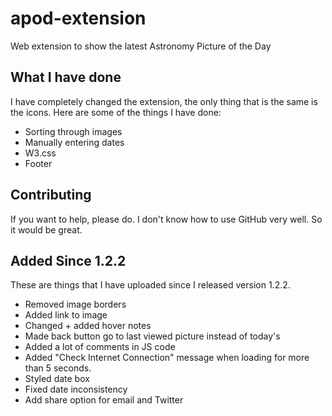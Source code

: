 # apod-extension
Web extension to show the latest Astronomy Picture of the Day

## What I have done
I have completely changed the extension, the only thing that is the same is the icons. Here are some of the things I have done:

- Sorting through images
- Manually entering dates
- W3.css
- Footer

## Contributing
If you want to help, please do. I don't know how to use GitHub very well. So it would be great.

## Added Since 1.2.2
These are things that I have uploaded since I released version 1.2.2.
- Removed image borders
- Added link to image
- Changed + added hover notes
- Made back button go to last viewed picture instead of today's
- Added a lot of comments in JS code
- Added "Check Internet Connection" message when loading for more than 5 seconds.
- Styled date box
- Fixed date inconsistency
- Add share option for email and Twitter
